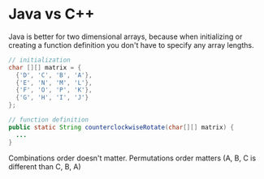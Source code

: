 
# Java vs C++


Java is better for two dimensional arrays, because when initializing or creating a function definition you don't have to specify any array lengths.

```Java
// initialization 
char [][] matrix = {
  {'D', 'C', 'B', 'A'},
  {'E', 'N', 'M', 'L'},
  {'F', 'O', 'P', 'K'},
  {'G', 'H', 'I', 'J'}
};

// function definition
public static String counterclockwiseRotate(char[][] matrix) {
  ...
}
```

Combinations order doesn't matter.
Permutations order matters (A, B, C is different than C, B, A)
